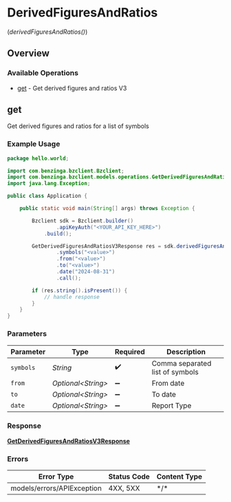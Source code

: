 # DerivedFiguresAndRatios
(*derivedFiguresAndRatios()*)

## Overview

### Available Operations

* [get](#get) - Get derived figures and ratios V3

## get

Get derived figures and ratios for a list of symbols

### Example Usage

```java
package hello.world;

import com.benzinga.bzclient.Bzclient;
import com.benzinga.bzclient.models.operations.GetDerivedFiguresAndRatiosV3Response;
import java.lang.Exception;

public class Application {

    public static void main(String[] args) throws Exception {

        Bzclient sdk = Bzclient.builder()
                .apiKeyAuth("<YOUR_API_KEY_HERE>")
            .build();

        GetDerivedFiguresAndRatiosV3Response res = sdk.derivedFiguresAndRatios().get()
                .symbols("<value>")
                .from("<value>")
                .to("<value>")
                .date("2024-08-31")
                .call();

        if (res.string().isPresent()) {
            // handle response
        }
    }
}
```

### Parameters

| Parameter                       | Type                            | Required                        | Description                     |
| ------------------------------- | ------------------------------- | ------------------------------- | ------------------------------- |
| `symbols`                       | *String*                        | :heavy_check_mark:              | Comma separated list of symbols |
| `from`                          | *Optional\<String>*             | :heavy_minus_sign:              | From date                       |
| `to`                            | *Optional\<String>*             | :heavy_minus_sign:              | To date                         |
| `date`                          | *Optional\<String>*             | :heavy_minus_sign:              | Report Type                     |

### Response

**[GetDerivedFiguresAndRatiosV3Response](../../models/operations/GetDerivedFiguresAndRatiosV3Response.md)**

### Errors

| Error Type                 | Status Code                | Content Type               |
| -------------------------- | -------------------------- | -------------------------- |
| models/errors/APIException | 4XX, 5XX                   | \*/\*                      |